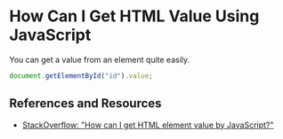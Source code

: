 # How Can I Get HTML Value Using JavaScript

You can get a value from an element quite easily.

```JavaScript
document.getElementById("id").value;
```

## References and Resources

- [StackOverflow: "How can I get HTML element value by JavaScript?"](https://stackoverflow.com/questions/42573637/how-can-i-get-html-element-value-by-javascript)
